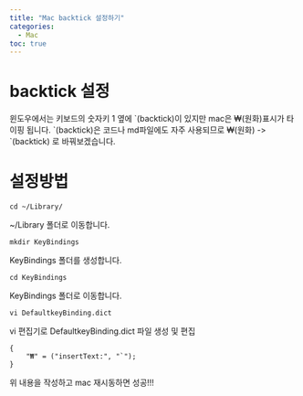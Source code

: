 ```yaml
---
title: "Mac backtick 설정하기"
categories: 
  - Mac
toc: true
---
```


# backtick 설정 ##

윈도우에서는 키보드의 숫자키 1 옆에 \`(backtick)이 있지만 
mac은 ₩(원화)표시가 타이핑 됩니다.
\`(backtick)은 코드나 md파일에도 자주 사용되므로 ₩(원화) -> \`(backtick) 로 바꿔보겠습니다.

# 설정방법 ##

```
cd ~/Library/
```
~/Library 폴더로 이동합니다.

```
mkdir KeyBindings
```
KeyBindings 폴더를 생성합니다.

```
cd KeyBindings
```
KeyBindings 폴더로 이동합니다.

```
vi DefaultkeyBinding.dict
```
vi 편집기로 DefaultkeyBinding.dict 파일 생성 및 편집

```
{
    "₩" = ("insertText:", "`");
}
```
위 내용을 작성하고 mac 재시동하면 성공!!!
